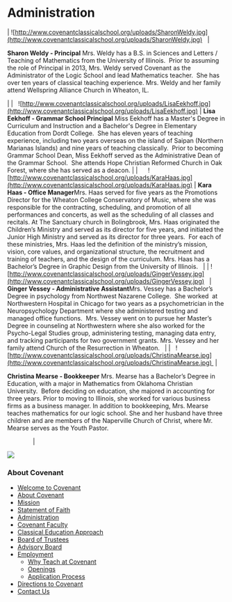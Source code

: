 # Administration

| ![http://www.covenantclassicalschool.org/uploads/SharonWeldy.jpg](http://www.covenantclassicalschool.org/uploads/SharonWeldy.jpg)
  | 

**Sharon Weldy - Principal** Mrs. Weldy has a B.S. in Sciences and Letters / Teaching of Mathematics from the University of Illinois.  Prior to assuming the role of Principal in 2013, Mrs. Weldy served Covenant as the Administrator of the Logic School and lead Mathematics teacher.  She has over ten years of classical teaching experience. Mrs. Weldy and her family attend Wellspring Alliance Church in Wheaton, IL.

 |
|   ![http://www.covenantclassicalschool.org/uploads/LisaEekhoff.jpg](http://www.covenantclassicalschool.org/uploads/LisaEekhoff.jpg) |  **Lisa Eekhoff - Grammar School Principal** <span>Miss Eekhoff has a Master's Degree in Curriculum and Instruction and a Bachelor's Degree in Elementary Education from Dordt College.  She has eleven years of teaching experience, including two years overseas on the island of Saipan (Northern Marianas Islands) and nine years of teaching classically.  Prior to becoming Grammar School Dean, Miss Eekhoff served as the Administrative Dean of the Grammar School.  She attends Hope Christian Reformed Church in Oak Forest, where she has served as a deacon.</span>  |
|      ![http://www.covenantclassicalschool.org/uploads/KaraHaas.jpg](http://www.covenantclassicalschool.org/uploads/KaraHaas.jpg)
 | **Kara Haas - Office Manager**Mrs. Haas served for five years as the Promotions Director for the Wheaton College Conservatory of Music, where she was responsible for the contracting, scheduling, and promotion of all performances and concerts, as well as the scheduling of all classes and recitals. At The Sanctuary church in Bolingbrook, Mrs. Haas originated the Children’s Ministry and served as its director for five years, and initiated the Junior High Ministry and served as its director for three years.  For each of these ministries, Mrs. Haas led the definition of the ministry’s mission, vision, core values, and organizational structure, the recruitment and training of teachers, and the design of the curriculum. Mrs. Haas has a Bachelor’s Degree in Graphic Design from the University of Illinois.  
 |
| ![http://www.covenantclassicalschool.org/uploads/GingerVessey.jpg](http://www.covenantclassicalschool.org/uploads/GingerVessey.jpg)
  | **Ginger Vessey - Administrative Assistant**Mrs. Vessey has a Bachelor’s Degree in psychology from Northwest Nazarene College.  She worked  at Northwestern Hospital in Chicago for two years as a psychometrician in the Neuropsychology Department where she administered testing and managed office functions.  Mrs. Vessey went on to pursue her Master’s Degree in counseling at Northwestern where she also worked for the Psycho-Legal Studies group, administering testing, managing data entry, and tracking participants for two government grants. Mrs. Vessey and her family attend Church of the Resurrection in Wheaton.   |
|   ![http://www.covenantclassicalschool.org/uploads/ChristinaMearse.jpg](http://www.covenantclassicalschool.org/uploads/ChristinaMearse.jpg)  | 

**Christina Mearse - Bookkeeper**
Mrs. Mearse has a Bachelor’s Degree in Education, with a major in Mathematics from Oklahoma Christian University.  Before deciding on education, she majored in accounting for three years. Prior to moving to Illinois, she worked for various business firms as a business manager. In addition to bookkeeping, Mrs. Mearse teaches mathematics for our logic school. She and her husband have three children and are members of the Naperville Church of Christ, where Mr. Mearse serves as the Youth Pastor.

               |

![](http://www.covenantclassicalschool.org/uploads/charlescathedral-W.jpg)

### About Covenant

*   [Welcome to Covenant](http://www.covenantclassicalschool.org/covenantwelcome)
*   [About Covenant](http://www.covenantclassicalschool.org/about-covenant)
*   [Mission](http://www.covenantclassicalschool.org/covenant-mission)
*   [Statement of Faith](http://www.covenantclassicalschool.org/covenant-statement-of-faith)
*   [Administration](http://www.covenantclassicalschool.org/covenant-administration)
*   [Covenant Faculty](http://www.covenantclassicalschool.org/faculty)
*   [Classical Education Approach](http://www.covenantclassicalschool.org/covenant-classical-education-approach)
*   [Board of Trustees](http://www.covenantclassicalschool.org/board-of-trustees)
*   [Advisory Board](http://www.covenantclassicalschool.org/advisory-board)
*   [Employment](http://www.covenantclassicalschool.org/pages/page.asp?page_id=336531)
    *   [Why Teach at Covenant](http://www.covenantclassicalschool.org/pages/page.asp?page_id=336531)
    *   [Openings](http://www.covenantclassicalschool.org/pages/page.asp?page_id=337089)
    *   [Application Process](http://www.covenantclassicalschool.org/pages/page.asp?page_id=337090)
*   [Directions to Covenant](http://www.covenantclassicalschool.org/directions)
*   [Contact Us](http://www.covenantclassicalschool.org/contact)